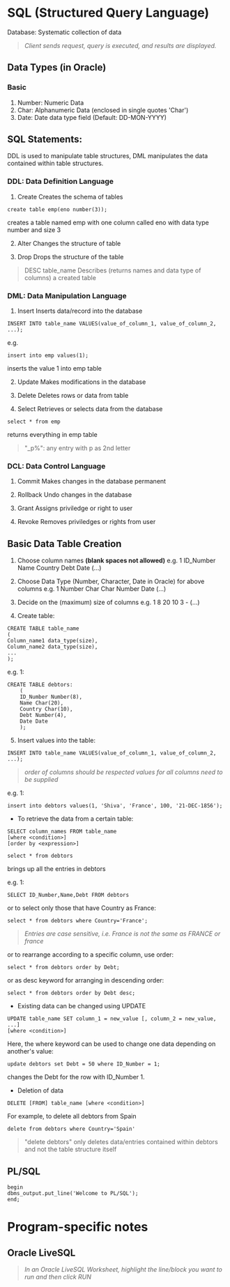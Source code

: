 # SQL (Structured Query Language)

Database: Systematic collection of data

> *Client sends request, query is executed, and results are displayed.*

## Data Types (in Oracle)
### Basic
1. Number: Numeric Data
2. Char: Alphanumeric Data (enclosed in single quotes 'Char')
3. Date: Date data type field (Default: DD-MON-YYYY)

## SQL Statements:
DDL is used to manipulate table structures, DML manipulates the data contained within table structures.

### DDL: Data Definition Language
1. Create
Creates the schema of tables

```
create table emp(eno number(3));
```
creates a table named emp with one column called eno with data type number and size 3

2. Alter
Changes the structure of table

3. Drop
Drops the structure of the table

> DESC table\_name
> Describes (returns names and data type of columns) a created table

### DML: Data Manipulation Language
1. Insert
Inserts data/record into the database

```
INSERT INTO table_name VALUES(value_of_column_1, value_of_column_2, ...);
```

e.g.
```
insert into emp values(1);
```
inserts the value 1 into emp table

2. Update
Makes modifications in the database

3. Delete
Deletes rows or data from table

4. Select
Retrieves or selects data from the database

```
select * from emp
```
returns everything in emp table

> "\_p%": any entry with p as 2nd letter

### DCL: Data Control Language
1. Commit
Makes changes in the database permanent

2. Rollback
Undo changes in the database

3. Grant
Assigns priviledge or right to user

4. Revoke
Removes priviledges or rights from user

## Basic Data Table Creation
1. Choose column names **(blank spaces not allowed)**
e.g. 1      ID\_Number    Name    Country    Debt    Date    (...)

2. Choose Data Type (Number, Character, Date in Oracle) for above columns
e.g. 1      Number        Char    Char       Number  Date    (...)

3. Decide on the (maximum) size of columns
e.g. 1        8            20      10          3      -      (...)

4. Create table:

```
CREATE TABLE table_name
(
Column_name1 data_type(size),
Column_name2 data_type(size),
...
);
```

e.g. 1:
```
CREATE TABLE debtors:
	(
	ID_Number Number(8),
	Name Char(20),
	Country Char(10),
	Debt Number(4),
	Date Date
	);
```

5. Insert values into the table:

```
INSERT INTO table_name VALUES(value_of_column_1, value_of_column_2, ...);
```

> *order of columns should be respected*
> *values for all columns need to be supplied*

e.g. 1:
```
insert into debtors values(1, 'Shiva', 'France', 100, '21-DEC-1856');
```

- To retrieve the data from a certain table:
```
SELECT column_names FROM table_name
[where <condition>]
[order by <expression>]
```

```
select * from debtors
```
brings up all the entries in debtors

e.g. 1:
```
SELECT ID_Number,Name,Debt FROM debtors
```

or to select only those that have Country as France:
```
select * from debtors where Country='France';
```

> *Entries are case sensitive, i.e. France is not the same as FRANCE or france* 

or to rearrange according to a specific column, use order:
```
select * from debtors order by Debt;
```

or as desc keyword for arranging in descending order:
```
select * from debtors order by Debt desc;
```

- Existing data can be changed using UPDATE
```
UPDATE table_name SET column_1 = new_value [, column_2 = new_value, ...]
[where <condition>]
```

Here, the where keyword can be used to change one data depending on another's value:
```
update debtors set Debt = 50 where ID_Number = 1;
```
changes the Debt for the row with ID\_Number 1.

- Deletion of data
```
DELETE [FROM] table_name [where <condition>]
```

For example, to delete all debtors from Spain
```
delete from debtors where Country='Spain'
```

> "delete debtors" only deletes data/entries contained within debtors and not the table structure itself

## PL/SQL

```
begin
dbms_output.put_line('Welcome to PL/SQL');
end;
```

# Program-specific notes
## Oracle LiveSQL
> *In an Oracle LiveSQL Worksheet, highlight the line/block you want to run and then click RUN*


